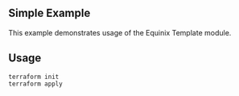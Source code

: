## Simple Example

This example demonstrates usage of the Equinix Template module.

## Usage

```
terraform init
terraform apply
```
